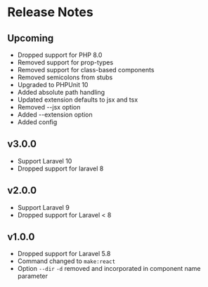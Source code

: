 # Release Notes

## Upcoming
- Dropped support for PHP 8.0 
- Removed support for prop-types
- Removed support for class-based components
- Removed semicolons from stubs
- Upgraded to PHPUnit 10
- Added absolute path handling
- Updated extension defaults to jsx and tsx
- Removed --jsx option
- Added --extension option
- Added config

## v3.0.0
- Support Laravel 10
- Dropped support for laravel 8

## v2.0.0
- Support Laravel 9
- Dropped support for Laravel < 8

## v1.0.0
- Dropped support for Laravel 5.8
- Command changed to `make:react`
- Option `--dir` `-d` removed and incorporated in component name parameter
